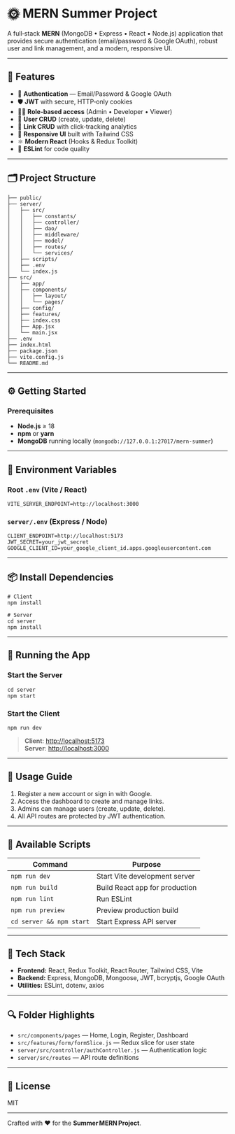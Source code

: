 # 🌞 MERN Summer Project

A full‑stack **MERN** (MongoDB • Express • React • Node.js) application that provides secure authentication (email/password & Google OAuth), robust user and link management, and a modern, responsive UI.

---

## 🚀 Features

- 🔐 **Authentication** — Email/Password & Google OAuth  
- 🛡️ **JWT** with secure, HTTP‑only cookies  
- 🧑‍💼 **Role‑based access** (Admin • Developer • Viewer)  
- 👤 **User CRUD** (create, update, delete)  
- 🔗 **Link CRUD** with click‑tracking analytics  
- 📱 **Responsive UI** built with Tailwind CSS  
- ⚛️ **Modern React** (Hooks & Redux Toolkit)  
- 🧹 **ESLint** for code quality  

---

## 🗂️ Project Structure

```
├── public/
├── server/
│   ├── src/
│   │   ├── constants/
│   │   ├── controller/
│   │   ├── dao/
│   │   ├── middleware/
│   │   ├── model/
│   │   ├── routes/
│   │   └── services/
│   ├── scripts/
│   ├── .env
│   └── index.js
├── src/
│   ├── app/
│   ├── components/
│   │   ├── layout/
│   │   └── pages/
│   ├── config/
│   ├── features/
│   ├── index.css
│   ├── App.jsx
│   └── main.jsx
├── .env
├── index.html
├── package.json
├── vite.config.js
└── README.md
```

---

## ⚙️ Getting Started

### Prerequisites
- **Node.js** ≥ 18  
- **npm** or **yarn**  
- **MongoDB** running locally (`mongodb://127.0.0.1:27017/mern-summer`)  

---

## 🔑 Environment Variables

### Root `.env` (Vite / React)

```
VITE_SERVER_ENDPOINT=http://localhost:3000
```

### `server/.env` (Express / Node)

```
CLIENT_ENDPOINT=http://localhost:5173
JWT_SECRET=your_jwt_secret
GOOGLE_CLIENT_ID=your_google_client_id.apps.googleusercontent.com
```

---

## 📦 Install Dependencies

    # Client
    npm install

    # Server
    cd server
    npm install

---

## 🏃 Running the App

### Start the Server

    cd server
    npm start

### Start the Client

    npm run dev

> **Client**: <http://localhost:5173>  
> **Server**: <http://localhost:3000>

---

## 🧪 Usage Guide

1. Register a new account or sign in with Google.  
2. Access the dashboard to create and manage links.  
3. Admins can manage users (create, update, delete).  
4. All API routes are protected by JWT authentication.  

---

## 🧰 Available Scripts

| Command                       | Purpose                               |
|-------------------------------|---------------------------------------|
| `npm run dev`                 | Start Vite development server         |
| `npm run build`               | Build React app for production        |
| `npm run lint`                | Run ESLint                            |
| `npm run preview`             | Preview production build              |
| `cd server && npm start`      | Start Express API server              |

---

## 🧱 Tech Stack

- **Frontend:** React, Redux Toolkit, React Router, Tailwind CSS, Vite  
- **Backend:** Express, MongoDB, Mongoose, JWT, bcryptjs, Google OAuth  
- **Utilities:** ESLint, dotenv, axios  

---

## 🔍 Folder Highlights

- `src/components/pages` — Home, Login, Register, Dashboard  
- `src/features/form/formSlice.js` — Redux slice for user state  
- `server/src/controller/authController.js` — Authentication logic  
- `server/src/routes` — API route definitions  

---

## 📄 License

MIT

---

Crafted with ❤️ for the **Summer MERN Project**.
